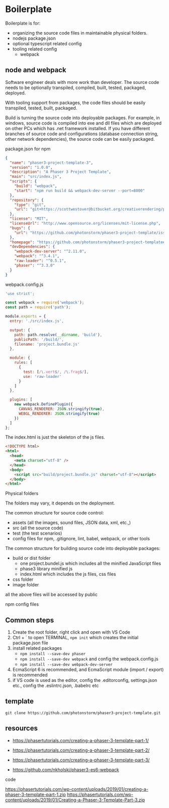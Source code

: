 # Boilerplate

Boilerplate is for:

- organizing the source code files in maintainable physical folders.
- nodejs package.json
- optional typescript related config
- tooling related config
  - webpack

## node and webpack

Software engineer deals with more work than developer. The source code needs to be optionally transpiled, compiled, built, tested, packaged, deployed.

With tooling support from packages, the code files should be easily transpiled, tested, built, packaged.

Build is turning the source code into deployable packages. For example, in windows, source code is compiled into exe and dll files which are deployed on other PCs which has .net framework installed. If you have different branches of source code and configurations (database connection string, other network dependencies), the source code can be easily packaged.

package.json for npm

```json
{
  "name": "phaser3-project-template-3",
  "version": "1.0.0",
  "description": "A Phaser 3 Project Template",
  "main": "src/index.js",
  "scripts": {
    "build": "webpack",
    "start": "npm run build && webpack-dev-server --port=8000"
  },
  "repository": {
    "type": "git",
    "url": "git+https://scottwestover@bitbucket.org/creativerendering/phaser3-template.git"
  },
  "license": "MIT",
  "licenseUrl": "http://www.opensource.org/licenses/mit-license.php",
  "bugs": {
    "url": "https://github.com/photonstorm/phaser3-project-template/issues"
  },
  "homepage": "https://github.com/photonstorm/phaser3-project-template#readme",
  "devDependencies": {
    "webpack-dev-server": "^2.11.0",
    "webpack": "^3.4.1",
    "raw-loader": "^0.5.1",
    "phaser": "^3.3.0"
  }
}
```

webpack.config.js

```js
'use strict';

const webpack = require('webpack');
const path = require('path');

module.exports = {
  entry: './src/index.js',

  output: {
    path: path.resolve(__dirname, 'build'),
    publicPath: '/build/',
    filename: 'project.bundle.js'
  },

  module: {
    rules: [
      {
        test: [/\.vert$/, /\.frag$/],
        use: 'raw-loader'
      }
    ]
  },

  plugins: [
    new webpack.DefinePlugin({
      CANVAS_RENDERER: JSON.stringify(true),
      WEBGL_RENDERER: JSON.stringify(true)
    })
  ]
};
```

The index.html is just the skeleton of the js files.

```html
<!DOCTYPE html>
<html>
  <head>
    <meta charset="utf-8" />
  </head>
  <body>
    <script src="build/project.bundle.js" charset="utf-8"></script>
  </body>
</html>
```

Physical folders

The folders may vary, it depends on the deployment.

The common structure for source code control:

- assets (all the images, sound files, JSON data, xml, etc.,)
- src (all the source code)
- test (the test scenarios)
- config files for npm, .gitignore, lint, babel, webpack, or other tools

The common structure for building source code into deployable packages:

- build or dist folder
  - one project.bundel.js which includes all the minified JavaScript files
  - phase3 library minified js
  - index.html which includes the js files, css files
- css folder
- image folder

all the above files will be accessed by public

npm config files

## Common steps

1. Create the root folder, right click and open with VS Code
2. Ctrl + \` to open TERMINAL, `npm init` which creates the initial package.json file
3. install related packages
   - `npm install --save-dev phaser`
   - `npm install --save-dev webpack` and config the webpack.config.js
   - `npm install --save-dev webpack-dev-server`
4. EcmaScript 6 is recommended, and EcmaScript module (import / export) is recommended
5. if VS code is used as the editor, config the .editorconfig, settings.json etc., config the .eslintrc.json, .babelrc etc

## template

`git clone https://github.com/photonstorm/phaser3-project-template.git`

## resources

- <https://phasertutorials.com/creating-a-phaser-3-template-part-1/>
- <https://phasertutorials.com/creating-a-phaser-3-template-part-2/>
- <https://phasertutorials.com/creating-a-phaser-3-template-part-3/>

- <https://github.com/nkholski/phaser3-es6-webpack>

code

<https://phasertutorials.com/wp-content/uploads/2019/01/creating-a-phaser-3-template-part-1.zip>
<https://phasertutorials.com/wp-content/uploads/2019/01/Creating-a-Phaser-3-Template-Part-3.zip>
